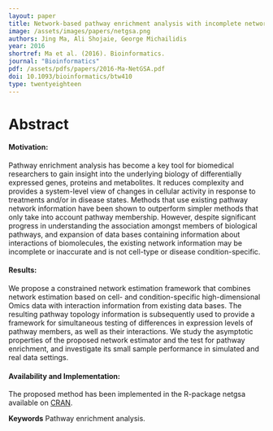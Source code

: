```yaml
---
layout: paper
title: Network-based pathway enrichment analysis with incomplete network information
image: /assets/images/papers/netgsa.png
authors: Jing Ma, Ali Shojaie, George Michailidis
year: 2016
shortref: Ma et al. (2016). Bioinformatics.
journal: "Bioinformatics"
pdf: /assets/pdfs/papers/2016-Ma-NetGSA.pdf
doi: 10.1093/bioinformatics/btw410
type: twentyeighteen
---
```


# Abstract

#### Motivation: 

Pathway enrichment analysis has become a key tool for biomedical researchers to gain insight into the underlying biology of differentially expressed genes, proteins and metabolites. It reduces complexity and provides a system-level view of changes in cellular activity in response to treatments and/or in disease states. Methods that use existing pathway network information have been shown to outperform simpler methods that only take into account pathway membership. However, despite significant progress in understanding the association amongst members of biological pathways, and expansion of data bases containing information about interactions of biomolecules, the existing network information may be incomplete or inaccurate and is not cell-type or disease condition-specific.

#### Results: 

We propose a constrained network estimation framework that combines network estimation based on cell- and condition-specific high-dimensional Omics data with interaction information from existing data bases. The resulting pathway topology information is subsequently used to provide a framework for simultaneous testing of differences in expression levels of pathway members, as well as their interactions. We study the asymptotic properties of the proposed network estimator and the test for pathway enrichment, and investigate its small sample performance in simulated and real data settings.

#### Availability and Implementation: 

The proposed method has been implemented in the R-package netgsa available on [CRAN](https://cran.r-project.org/web/packages/netgsa/index.html).

**Keywords** Pathway enrichment analysis.
